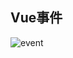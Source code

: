 ## Vue事件

![event](https://ask8088-private-1251520898.cn-south.myqcloud.com/developer-images/article/6556094/3blm0moxvg.jpg?q-sign-algorithm=sha1&q-ak=AKID2uZ1FGBdx1pNgjE3KK4YliPpzyjLZvug&q-sign-time=1594080787;1594087987&q-key-time=1594080787;1594087987&q-header-list=&q-url-param-list=&q-signature=4fc3dc10df85eca489d53439e787436d4b897806)